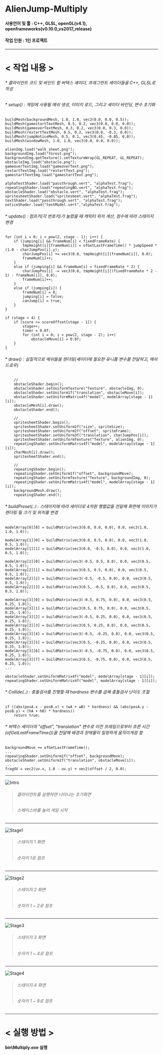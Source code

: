 # AlienJump-Multiply

#### 사용언어 및 툴 : C++, GLSL, openGL(v4.1), openframeworks(v0.10.0_vs2017_release)
#### 작업 인원 : 1인 프로젝트

-----------------------
# < 작업 내용 >
###### * 클라이언트 코드 및 바인드 할 버텍스 셰이더, 프래그먼트 셰이더들을 C++, GLSL로 작성
###### * setup() : 게임에 사용될 메쉬 생성, 이미지 로드, 그리고 셰이더 바인딩, 변수 초기화
	buildMesh(backgroundMesh, 1.0, 1.0, vec3(0.0, 0.0, 0.5));
	buildMesh(gamestartTextMesh, 0.5, 0.2, vec3(0.0, 0.0, 0.0));
	buildMesh(gameoverTextMesh, 0.3, 0.2, vec3(0.0, 0.3, 0.0));
	buildMesh(restartTextMesh, 0.5, 0.2, vec3(0.0, -0.3, 0.0));
	buildMesh(jumpNoticeMesh, 0.5, 0.1, vec3(0.45, -0.85, 0.0));
	buildMesh(windowMesh, 1.0, 1.0, vec3(0.0, 0.0, 0.0));

	alienImg.load("walk_sheet.png");
	backgroundImg.load("forest.png");
	backgroundImg.getTexture().setTextureWrap(GL_REPEAT, GL_REPEAT);
	obstacleImg.load("obstacle.png");
	gameoverTextImg.load("gameoverText.png");
	restartTextImg.load("restartText.png");
	gamestartTextImg.load("gamestartText.png");
	
	alphaTestShader.load("passthrough.vert", "alphaTest.frag");
	repeatingShader.load("repeatingBG.vert", "alphaTest.frag");
	obstacleShader.load("obstacle.vert", "alphaTest.frag");
	spritesheetShader.load("spritesheet.vert", "alphaTest.frag");
	textShader.load("passthrough.vert", "alphaTest.frag");
	noticeShader.load("textModel.vert","alphaTest.frag");
	
###### * update() : 점프키(각 번호키)가 눌렸을 때 캐릭터 위치 계산, 점수에 따라 스테이지 변경
	for (int i = 0; i < pow(2, stage - 1); i++) {
		if (jumping[i] && frameNum[i] < fixedFrameRate) {
			tmpHeight[i][frameNum[i]] =	ofGetLastFrameTime() * jumpSpeed * (1.0 - charJumpPos[i].y);
			charJumpPos[i] += vec3(0.0, tmpHeight[i][frameNum[i]], 0.0);
			frameNum[i]++;
		}
		else if (jumping[i] && frameNum[i] < fixedFrameRate * 2) {
			charJumpPos[i] -= vec3(0.0, tmpHeight[i][(fixedFrameRate * 2 - 1) - frameNum[i]], 0.0);
			frameNum[i]++;
		}
		else if (jumping[i]) {
			frameNum[i] = 0;
			jumping[i] = false;
			canJump[i] = true;
		}
	}

	if (stage < 4) {
		if (score >= scoreOffset[stage - 1]) {
			stage++;
			timer = 0.0f;
			for (int i = 0; i < pow(2, stage - 2); i++)
				obstacleMove[i] = 0.0f;
		}
	}
	
###### * draw() : 실질적으로 메쉬들을 렌더링(셰이더에 필요한 유니폼 변수를 전달하고, 메쉬 드로우)
		//
		obstacleShader.begin();
		obstacleShader.setUniformTexture("Texture", obstacleImg, 0);
		obstacleShader.setUniform1f("translation", obstacleMove[i]);
		obstacleShader.setUniformMatrix4f("model", modelArray[stage - 1][i]);
		obstacleMesh[i].draw();
		obstacleShader.end();

		//
		spritesheetShader.begin();
		spritesheetShader.setUniform2f("size", spriteSize);
		spritesheetShader.setUniform2f("offset", spriteFrame);
		spritesheetShader.setUniform3f("translation", charJumpPos[i]);
		spritesheetShader.setUniformTexture("Texture", alienImg, 0);
		repeatingShader.setUniformMatrix4f("model", modelArray[stage - 1][i]);
		charMesh[i].draw();
		spritesheetShader.end();

		//
		repeatingShader.begin();
		repeatingShader.setUniform1f("offset", backgroundMove);
		repeatingShader.setUniformTexture("Texture", backgroundImg, 0);
		repeatingShader.setUniformMatrix4f("model", modelArray[stage - 1][i]);
		backgroundMesh.draw();
		repeatingShader.end();
		
###### * buildPreset(..) : 스테이지에 따라 셰이더로 4차원 행렬값을 전달해 화면에 이미지가 렌더링 될 크기 및 위치를 변경
  	modelArray[0][0] = buildMatrix(vec3(0.0, 0.0, 0.0), 0.0, vec3(1.0, 1.0, 1.0));

	modelArray[1][0] = buildMatrix(vec3(0.0, 0.5, 0.0), 0.0, vec3(1.0, 0.5, 1.0));
	modelArray[1][1] = buildMatrix(vec3(0.0, -0.5, 0.0), 0.0, vec3(1.0, 0.5, 1.0));

	modelArray[2][0] = buildMatrix(vec3(-0.5, 0.5, 0.0), 0.0, vec3(0.5, 0.5, 1.0));
	modelArray[2][1] = buildMatrix(vec3(0.5, 0.5, 0.0), 0.0, vec3(0.5, 0.5, 1.0));
	modelArray[2][2] = buildMatrix(vec3(-0.5, -0.5, 0.0), 0.0, vec3(0.5, 0.5, 1.0));
	modelArray[2][3] = buildMatrix(vec3(0.5, -0.5, 0.0), 0.0, vec3(0.5, 0.5, 1.0));

	modelArray[3][0] = buildMatrix(vec3(-0.5, 0.75, 0.0), 0.0, vec3(0.5, 0.25, 1.0));
	modelArray[3][1] = buildMatrix(vec3(0.5, 0.75, 0.0), 0.0, vec3(0.5, 0.25, 1.0));
	modelArray[3][2] = buildMatrix(vec3(-0.5, 0.25, 0.0), 0.0, vec3(0.5, 0.25, 1.0));
	modelArray[3][3] = buildMatrix(vec3(0.5, 0.25, 0.0), 0.0, vec3(0.5, 0.25, 1.0));
	modelArray[3][4] = buildMatrix(vec3(-0.5, -0.25, 0.0), 0.0, vec3(0.5, 0.25, 1.0));
	modelArray[3][5] = buildMatrix(vec3(0.5, -0.25, 0.0), 0.0, vec3(0.5, 0.25, 1.0));
	modelArray[3][6] = buildMatrix(vec3(-0.5, -0.75, 0.0), 0.0, vec3(0.5, 0.25, 1.0));
	modelArray[3][7] = buildMatrix(vec3(0.5, -0.75, 0.0), 0.0, vec3(0.5, 0.25, 1.0));
	...
		
	obstacleShader.setUniformMatrix4f("model", modelArray[stage - 1][i]);
	repeatingShader.setUniformMatrix4f("model", modelArray[stage - 1][i]);

###### * Collide(..) : 충돌검사를 진행할 때 hardness 변수를 곱해 충돌검사 난이도 조절
	if ((abs(posA.x - posB.x) < (wA + wB) * hardness) && (abs(posA.y - posB.y) < (hA + hB) * hardness))
		return true;

###### * 버텍스 셰이더의 "offset", "translation" 변수로 이전 프레임으로부터 흐른 시간(ofGetLastFrameTIme())을 전달해 배경과 장애물이 일정하게 움직이게끔 함 	
	backgroundMove += ofGetLastFrameTime();
	...
	repeatingShader.setUniform1f("offset", backgroundMove);
	obstacleShader.setUniform1f("translation", obstacleMove[i]);
	...
	fragUV = vec2(uv.x, 1.0 - uv.y) + vec2(offset / 2, 0.0);

-----------------------
![Intro](https://user-images.githubusercontent.com/75113789/101166611-ea9d8080-367b-11eb-8729-832c76d916e7.PNG)
> ###### 클라이언트를 실행하면 나타나는 초기화면
> ###### 스페이스바를 눌러 게임 시작

-----------------------
![Stage1](https://user-images.githubusercontent.com/75113789/101171663-71099080-3683-11eb-96a5-897738385702.PNG)
> ###### 스테이지 1 화면
> ###### 숫자키 1로 점프

-----------------------
![Stage2](https://user-images.githubusercontent.com/75113789/101171666-723abd80-3683-11eb-8e58-03c51d64abfc.PNG)
> ###### 스테이지 2 화면
> ###### 숫자키 1 ~ 2로 점프

-----------------------
![Stage3](https://user-images.githubusercontent.com/75113789/101171667-723abd80-3683-11eb-9e45-c9a00dbf384f.PNG)
> ###### 스테이지 3 화면
> ###### 숫자키 1 ~ 4로 점프

-----------------------
![Stage4](https://user-images.githubusercontent.com/75113789/101171668-72d35400-3683-11eb-95b6-9a9e6738817f.PNG)
> ###### 스테이지 4 화면
> ###### 숫자키 1 ~ 8로 점프


-----------------------
# < 실행 방법 >
#### bin\Multiply.exe 실행
